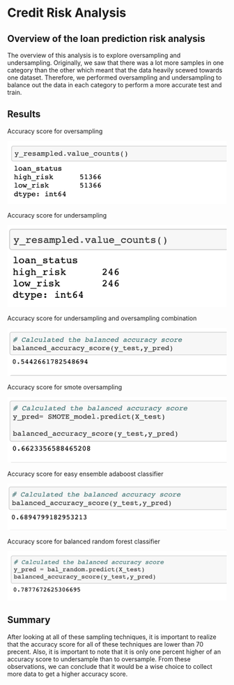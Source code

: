 # Credit Risk Analysis

## Overview of the loan prediction risk analysis

The overview of this analysis is to explore oversampling and undersampling. Originally, we saw that there was a lot more samples in one category than the other which meant that the data heavily scewed towards one dataset. Therefore, we performed oversampling and undersampling to balance out the data in each category to perform a more accurate test and train.


## Results

Accuracy score for oversampling

![](./Resources/oversampling.png)

Accuracy score for undersampling

![](./Resources/undersampling.png)

Accuracy score for undersampling and oversampling combination 

![](./Resources/combination.png)

Accuracy score for smote oversampling

![](./Resources/smote_oversampling.png)

Accuracy score for easy ensemble adaboost classifier 

![](./Resources/easy_ensemble_adaboost_classifier.png)

Accuracy score for balanced random forest classifier 

![](./Resources/balanced_random_forest_classifier.png)



## Summary

After looking at all of these sampling techniques, it is important to realize that the accuracy score for all of these techniques are lower than 70 precent. Also, it is important to note that it is only one percent higher of an accuracy score to undersample than to oversample. From these observations, we can conclude that it would be a wise choice to collect more data to get a higher accuracy score.

